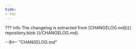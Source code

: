 ```yaml
---
hide:
- toc
---
```


??? info
    The changelog is extracted from
    [CHANGELOG.md]({{ repository.blob }}/CHANGELOG.md).

--8<-- "CHANGELOG.md"


